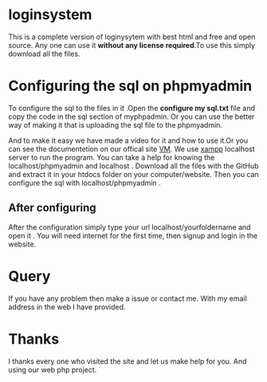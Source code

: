 
# loginsystem

This is a complete version of loginysytem with best html and free and open source. Any one can use it **without any license required**.To use this simply download all the files.

# Configuring the sql on phpmyadmin

To configure the sql to the files in it .Open the **configure my sql.txt** file and copy the code in the sql section of myphpadmin. Or you can use the better way of making it that is uploading the sql file to the phpmyadmin.

And to make it easy we have made a video for it and how to use it.Or you can see the documentetion on our offical site [VM](http://gestyy.com/wPEag9). We use [xampp](http://gestyy.com/wPEaYu) localhost server to run the program. You can take a help for knowing the localhost/phpmyadmin and localhost . Download all the files with the GitHub and extract it in your htdocs folder on your computer/website. Then you can configure the sql with localhost/phpmyadmin .

## After configuring

After the configuration simply type your url localhost/yourfoldername and open it . You will need internet for the first time, then signup and login in the website.

# Query

If you have any problem then make a issue or contact me. With my email address in the web I have provided.

# Thanks

I thanks every one who visited the site and let us make help for you. And using our web php project.
